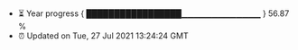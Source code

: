 - ⏳ Year progress { █████████████████▁▁▁▁▁▁▁▁▁▁▁▁▁ } 56.87 %
- ⏰ Updated on Tue, 27 Jul 2021 13:24:24 GMT

